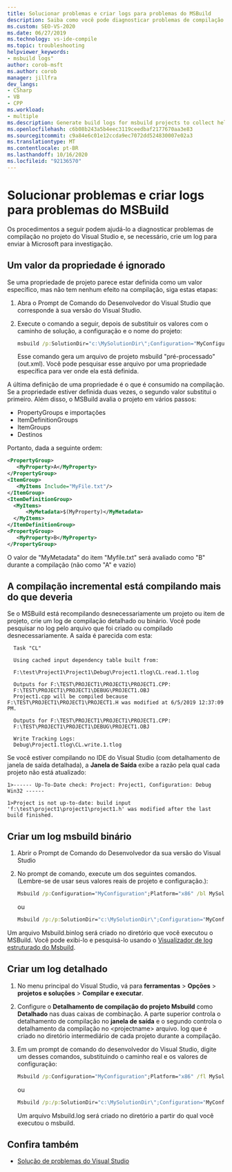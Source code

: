 ```yaml
---
title: Solucionar problemas e criar logs para problemas do MSBuild
description: Saiba como você pode diagnosticar problemas de compilação em seu projeto do Visual Studio e, se necessário, criar um log para enviar à Microsoft para investigação.
ms.custom: SEO-VS-2020
ms.date: 06/27/2019
ms.technology: vs-ide-compile
ms.topic: troubleshooting
helpviewer_keywords:
- msbuild logs"
author: corob-msft
ms.author: corob
manager: jillfra
dev_langs:
- CSharp
- VB
- CPP
ms.workload:
- multiple
ms.description: Generate build logs for msbuild projects to collect helpful information when troubleshooting issues.
ms.openlocfilehash: c6b08b243a5b4eec3119ceedbaf2177670aa3e83
ms.sourcegitcommit: c9a84e6c01e12ccda9ec7072dd524830007e02a3
ms.translationtype: MT
ms.contentlocale: pt-BR
ms.lasthandoff: 10/16/2020
ms.locfileid: "92136570"
---
```

# <a name="troubleshoot-and-create-logs-for-msbuild-problems"></a>Solucionar problemas e criar logs para problemas do MSBuild

Os procedimentos a seguir podem ajudá-lo a diagnosticar problemas de compilação no projeto do Visual Studio e, se necessário, crie um log para enviar à Microsoft para investigação.

## <a name="a-property-value-is-ignored"></a>Um valor da propriedade é ignorado

Se uma propriedade de projeto parece estar definida como um valor específico, mas não tem nenhum efeito na compilação, siga estas etapas:

1. Abra o Prompt de Comando do Desenvolvedor do Visual Studio que corresponde à sua versão do Visual Studio.
1. Execute o comando a seguir, depois de substituir os valores com o caminho de solução, a configuração e o nome do projeto:

    ```cmd
    msbuild /p:SolutionDir="c:\MySolutionDir\";Configuration="MyConfiguration";Platform="Win32" /pp:out.xml MyProject.vcxproj
    ```

    Esse comando gera um arquivo de projeto msbuild "pré-processado" (out.xml). Você pode pesquisar esse arquivo por uma propriedade específica para ver onde ela está definida.

A última definição de uma propriedade é o que é consumido na compilação. Se a propriedade estiver definida duas vezes, o segundo valor substitui o primeiro. Além disso, o MSBuild avalia o projeto em vários passos:

- PropertyGroups e importações
- ItemDefinitionGroups
- ItemGroups
- Destinos

Portanto, dada a seguinte ordem:

```xml
<PropertyGroup>
   <MyProperty>A</MyProperty>
</PropertyGroup>
<ItemGroup>
   <MyItems Include="MyFile.txt"/>
</ItemGroup>
<ItemDefinitionGroup>
  <MyItems>
      <MyMetadata>$(MyProperty)</MyMetadata>
  </MyItems>
</ItemDefinitionGroup>
<PropertyGroup>
   <MyProperty>B</MyProperty>
</PropertyGroup>
```

O valor de "MyMetadata" do item "Myfile.txt" será avaliado como "B" durante a compilação (não como "A" e vazio)

## <a name="incremental-build-is-building-more-than-it-should"></a>A compilação incremental está compilando mais do que deveria

Se o MSBuild está recompilando desnecessariamente um projeto ou item de projeto, crie um log de compilação detalhado ou binário. Você pode pesquisar no log pelo arquivo que foi criado ou compilado desnecessariamente. A saída é parecida com esta:

```output
  Task "CL"

  Using cached input dependency table built from:

  F:\test\Project1\Project1\Debug\Project1.tlog\CL.read.1.tlog

  Outputs for F:\TEST\PROJECT1\PROJECT1\PROJECT1.CPP:
  F:\TEST\PROJECT1\PROJECT1\DEBUG\PROJECT1.OBJ
  Project1.cpp will be compiled because F:\TEST\PROJECT1\PROJECT1\PROJECT1.H was modified at 6/5/2019 12:37:09 PM.

  Outputs for F:\TEST\PROJECT1\PROJECT1\PROJECT1.CPP:
  F:\TEST\PROJECT1\PROJECT1\DEBUG\PROJECT1.OBJ

  Write Tracking Logs:
  Debug\Project1.tlog\CL.write.1.tlog
```

Se você estiver compilando no IDE do Visual Studio (com detalhamento de janela de saída detalhada), a **Janela de Saída** exibe a razão pela qual cada projeto não está atualizado:

```output
1>------ Up-To-Date check: Project: Project1, Configuration: Debug Win32 ------

1>Project is not up-to-date: build input 'f:\test\project1\project1\project1.h' was modified after the last build finished.
```

## <a name="create-a-binary-msbuild-log"></a>Criar um log msbuild binário

1. Abrir o Prompt de Comando do Desenvolvedor da sua versão do Visual Studio
1. No prompt de comando, execute um dos seguintes comandos. (Lembre-se de usar seus valores reais de projeto e configuração.):

    ```cmd
    Msbuild /p:Configuration="MyConfiguration";Platform="x86" /bl MySolution.sln
    ```

    ou

    ```cmd
    Msbuild /p:/p:SolutionDir="c:\MySolutionDir\";Configuration="MyConfiguration";Platform="Win32" /bl MyProject.vcxproj
    ```

Um arquivo Msbuild.binlog será criado no diretório que você executou o MSBuild. Você pode exibi-lo e pesquisá-lo usando o [Visualizador de log estruturado do Msbuild](http://www.msbuildlog.com/).

## <a name="create-a-detailed-log"></a>Criar um log detalhado

1. No menu principal do Visual Studio, vá para **ferramentas**  >  **Opções**  >  **projetos e soluções**  > **Compilar e executar**.
1. Configure o **Detalhamento de compilação do projeto Msbuild** como **Detalhado** nas duas caixas de combinação. A parte superior controla o detalhamento de compilação no **janela de saída** e o segundo controla o detalhamento da compilação no \<projectname\> arquivo. log que é criado no diretório intermediário de cada projeto durante a compilação.
2. Em um prompt de comando do desenvolvedor do Visual Studio, digite um desses comandos, substituindo o caminho real e os valores de configuração:

    ```cmd
    Msbuild /p:Configuration="MyConfiguration";Platform="x86" /fl MySolution.sln
    ```

    ou

    ```cmd
    Msbuild /p:/p:SolutionDir="c:\MySolutionDir\";Configuration="MyConfiguration";Platform="Win32" /fl MyProject.vcxproj
    ```

    Um arquivo Msbuild.log será criado no diretório a partir do qual você executou o msbuild.

## <a name="see-also"></a>Confira também

- [Solução de problemas do Visual Studio](/troubleshoot/visualstudio/welcome-visual-studio/)
